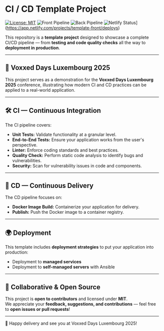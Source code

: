 
# CI / CD Template Project
[![License: MIT](https://img.shields.io/badge/License-MIT-yellow.svg)](https://opensource.org/licenses/MIT)
![Front Pipeline](https://github.com/ymougenel/prod-ready-template/actions/workflows/front_workflow.yml/badge.svg)
![Back Pipeline](https://github.com/ymougenel/prod-ready-template/actions/workflows/backend_workflow.yml/badge.svg)
![Netlify Status](https://api.netlify.com/api/v1/badges/5a97cbd9-28d4-46e8-841c-6acffc83a287/deploy-status)](https://app.netlify.com/projects/template-front/deploys)


This repository is a **template project** designed to showcase a complete CI/CD pipeline — from **testing and code quality checks** all the way to **deployment in production**.

---

## 🌟 Voxxed Days Luxembourg 2025

This project serves as a demonstration for the **Voxxed Days Luxembourg 2025** conference, illustrating how modern CI and CD practices can be applied to a real-world application.

---

## 🛠 CI — Continuous Integration

The CI pipeline covers:

- **Unit Tests:** Validate functionality at a granular level.
- **End-to-End Tests:** Ensure your application works from the user's perspective.
- **Linter:** Enforce coding standards and best practices.
- **Quality Check:** Perform static code analysis to identify bugs and vulnerabilities.
- **Security:** Scan for vulnerability issues in code and components.

---

## 🚀 CD — Continuous Delivery

The CD pipeline focuses on:

- **Docker Image Build:** Containerize your application for delivery.
- **Publish:** Push the Docker image to a container registry.

---

## 🌍 Deployment

This template includes **deployment strategies** to put your application into production:

- Deployment to **managed services**
- Deployment to **self-managed servers** with Ansible

---

## 🤝 Collaborative & Open Source

This project is **open to contributors** and licensed under **MIT**.  
We appreciate your **feedback, suggestions, and contributions** — feel free to **open issues or pull requests**!

---

🚀 Happy delivery and see you at Voxxed Days Luxembourg 2025!  